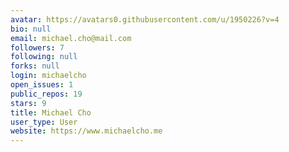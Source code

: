 ```yaml
---
avatar: https://avatars0.githubusercontent.com/u/1950226?v=4
bio: null
email: michael.cho@mail.com
followers: 7
following: null
forks: null
login: michaelcho
open_issues: 1
public_repos: 19
stars: 9
title: Michael Cho
user_type: User
website: https://www.michaelcho.me
---
```

